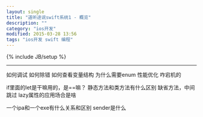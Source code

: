 ```yaml
---
layout: single
title: "道听途说swift系统1 - 概览"
description: ""
category: "ios开发"
modified: 2015-03-28 13:56
tags: "ios开发 swift 编程"
---
```

{% include JB/setup %}

---
如何调试
如何除错
如何查看变量结构
为什么需要enum
性能优化
咋宕机的


if里面的let是干嘛用的，是==嘛？
静态方法和类方法有什么区别
缺省方法，中间跳过
lazy属性的应用场合是啥

一个ipa和一个exe有什么关系和区别
sender是什么
